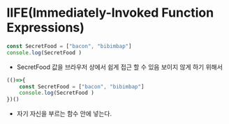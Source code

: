 # IIFE(Immediately-Invoked Function Expressions)

```jsx
const SecretFood = ["bacon", "bibimbap"]
console.log(SecretFood )
```

- SecretFood 값을 브라우저 상에서 쉽게 접근 할 수 있음 보이지 않게 하기 위해서

```jsx
(()=>{
	const SecretFood = ["bacon", "bibimbap"]
	console.log(SecretFood )
})()
```

- 자기 자신을 부르는 함수 안에 넣는다.
